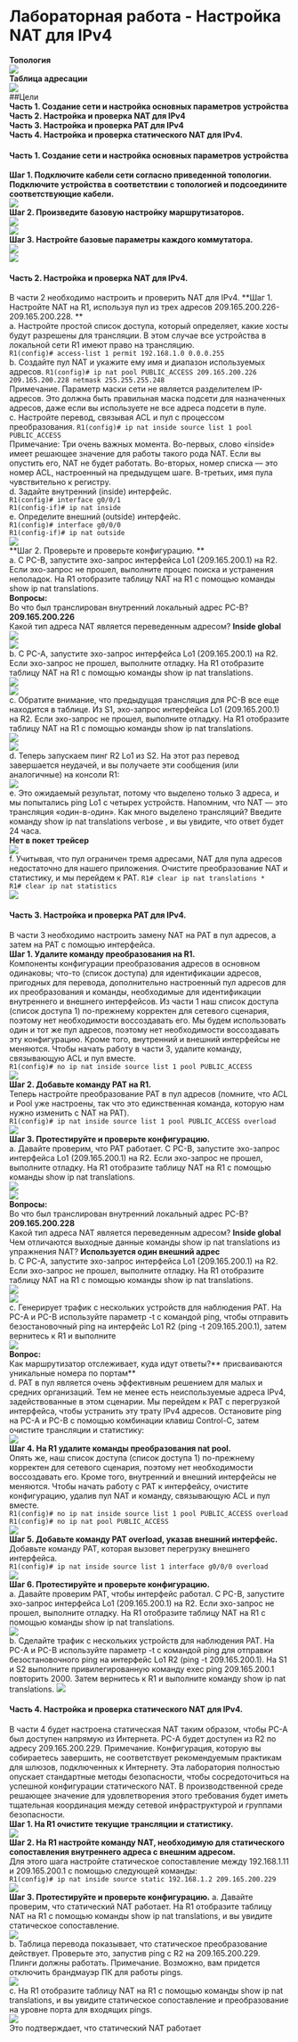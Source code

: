 # Лабораторная работа - Настройка NAT для IPv4

**Топология**  
![](https://github.com/Mr-Philip/-Otus-Network-Engineer-/blob/main/laboratory%20works/29.NAT%20protocol/pics/Topology.PNG)  
**Таблица адресации**  
![](https://github.com/Mr-Philip/-Otus-Network-Engineer-/blob/main/laboratory%20works/29.NAT%20protocol/pics/table%20address.PNG)  
##Цели  
**Часть 1. Создание сети и настройка основных параметров устройства**  
**Часть 2. Настройка и проверка NAT для IPv4**  
**Часть 3. Настройка и проверка PAT для IPv4**  
**Часть 4. Настройка и проверка статического NAT для IPv4.**  

#### Часть 1. Создание сети и настройка основных параметров устройства
**Шаг 1. Подключите кабели сети согласно приведенной топологии.
Подключите устройства в соответствии с топологией и подсоедините соответствующие кабели.**  
![](https://github.com/Mr-Philip/-Otus-Network-Engineer-/blob/main/laboratory%20works/29.NAT%20protocol/pics/11.PNG)  
**Шаг 2. Произведите базовую настройку маршрутизаторов.**  
![](https://github.com/Mr-Philip/-Otus-Network-Engineer-/blob/main/laboratory%20works/29.NAT%20protocol/pics/12R1.PNG)  
![](https://github.com/Mr-Philip/-Otus-Network-Engineer-/blob/main/laboratory%20works/29.NAT%20protocol/pics/12R2.PNG)  
**Шаг 3. Настройте базовые параметры каждого коммутатора.**  
![](https://github.com/Mr-Philip/-Otus-Network-Engineer-/blob/main/laboratory%20works/29.NAT%20protocol/pics/13S1.PNG)  
![](https://github.com/Mr-Philip/-Otus-Network-Engineer-/blob/main/laboratory%20works/29.NAT%20protocol/pics/13S2.PNG)  
#### Часть 2. Настройка и проверка NAT для IPv4.  
В части 2 необходимо настроить и проверить NAT для IPv4.
**Шаг 1. Настройте NAT на R1, используя пул из трех адресов 209.165.200.226-209.165.200.228. **  
a.	Настройте простой список доступа, который определяет, какие хосты будут разрешены для трансляции. В этом случае все устройства в локальной сети R1 имеют право на трансляцию.  
`R1(config)# access-list 1 permit 192.168.1.0 0.0.0.255`   
b.	Создайте пул NAT и укажите ему имя и диапазон используемых адресов.
`R1(config)# ip nat pool PUBLIC_ACCESS 209.165.200.226 209.165.200.228 netmask 255.255.255.248 `   
Примечание. Параметр маски сети не является разделителем IP-адресов. Это должна быть правильная маска подсети для назначенных адресов, даже если вы используете не все адреса подсети в пуле.  
c.	Настройте перевод, связывая ACL и пул с процессом преобразования.
`R1(config)# ip nat inside source list 1 pool PUBLIC_ACCESS`  
Примечание: Три очень важных момента. Во-первых, слово «inside» имеет решающее значение для работы такого рода NAT. Если вы опустить его, NAT не будет работать. Во-вторых, номер списка — это номер ACL, настроенный на предыдущем шаге. В-третьих, имя пула чувствительно к регистру.  
d.	Задайте внутренний (inside) интерфейс.  
`R1(config)# interface g0/0/1`  
`R1(config-if)# ip nat inside`  
e.	Определите внешний (outside) интерфейс.  
`R1(config)# interface g0/0/0`  
`R1(config-if)# ip nat outside`  
![](https://github.com/Mr-Philip/-Otus-Network-Engineer-/blob/main/laboratory%20works/29.NAT%20protocol/pics/21R1.PNG)  
**Шаг 2. Проверьте и проверьте конфигурацию. **  
a.	С PC-B,  запустите эхо-запрос интерфейса Lo1 (209.165.200.1) на R2. Если эхо-запрос не прошел, выполните процес поиска и устранения неполадок. На R1 отобразите таблицу NAT на R1 с помощью команды show ip nat translations.  
**Вопросы:**  
Во что был транслирован внутренний локальный адрес PC-B? **209.165.200.226**  
Какой тип адреса NAT является переведенным адресом? **Inside global**  
![](https://github.com/Mr-Philip/-Otus-Network-Engineer-/blob/main/laboratory%20works/29.NAT%20protocol/pics/22a(pingpc-b%20-%20lo1).PNG)  
![](https://github.com/Mr-Philip/-Otus-Network-Engineer-/blob/main/laboratory%20works/29.NAT%20protocol/pics/22a.PNG)  
b.	С PC-A, запустите  эхо-запрос интерфейса Lo1 (209.165.200.1) на R2. Если эхо-запрос не прошел, выполните отладку. На R1 отобразите таблицу NAT на R1 с помощью команды show ip nat translations.  
![](https://github.com/Mr-Philip/-Otus-Network-Engineer-/blob/main/laboratory%20works/29.NAT%20protocol/pics/22b(pingpc-a%20-%20lo1).PNG)  
![](https://github.com/Mr-Philip/-Otus-Network-Engineer-/blob/main/laboratory%20works/29.NAT%20protocol/pics/22b.PNG)  
c.	Обратите внимание, что предыдущая трансляция для PC-B все еще находится в таблице. Из S1, эхо-запрос интерфейса Lo1 (209.165.200.1) на R2. Если эхо-запрос не прошел, выполните отладку. На R1 отобразите таблицу NAT на R1 с помощью команды show ip nat translations.  
![](https://github.com/Mr-Philip/-Otus-Network-Engineer-/blob/main/laboratory%20works/29.NAT%20protocol/pics/22c(S1%20-%20lo1).PNG)  
![](https://github.com/Mr-Philip/-Otus-Network-Engineer-/blob/main/laboratory%20works/29.NAT%20protocol/pics/22c.PNG)  
d.	Теперь запускаем пинг R2 Lo1 из S2. На этот раз перевод завершается неудачей, и вы получаете эти сообщения (или аналогичные) на консоли R1:  
![](https://github.com/Mr-Philip/-Otus-Network-Engineer-/blob/main/laboratory%20works/29.NAT%20protocol/pics/22d(S2%20-%20lo1).PNG)    
e.	Это ожидаемый результат, потому что выделено только 3 адреса, и мы попытались ping Lo1 с четырех устройств. Напомним, что NAT — это трансляция «один-в-один». Как много выделено трансляций? Введите команду show ip nat translations verbose , и вы увидите, что ответ будет 24 часа.  
**Нет в покет трейсер**  
![](https://github.com/Mr-Philip/-Otus-Network-Engineer-/blob/main/laboratory%20works/29.NAT%20protocol/pics/22e.PNG)  
f.	Учитывая, что пул ограничен тремя адресами, NAT для пула адресов недостаточно для нашего приложения. Очистите преобразование NAT и статистику, и мы перейдем к PAT.
`R1# clear ip nat translations *`  
`R1# clear ip nat statistics`  
![](https://github.com/Mr-Philip/-Otus-Network-Engineer-/blob/main/laboratory%20works/29.NAT%20protocol/pics/22f.PNG)  
#### Часть 3. Настройка и проверка PAT для IPv4.  
В части 3 необходимо настроить замену NAT на PAT в пул адресов, а затем на PAT с помощью интерфейса.  
**Шаг 1. Удалите команду преобразования на R1.**  
Компоненты конфигурации преобразования адресов в основном одинаковы; что-то (список доступа) для идентификации адресов, пригодных для перевода, дополнительно настроенный пул адресов для их преобразования и команды, необходимые для идентификации внутреннего и внешнего интерфейсов. Из части 1 наш список доступа (список доступа 1) по-прежнему корректен для сетевого сценария, поэтому нет необходимости воссоздавать его. Мы будем использовать один и тот же пул адресов, поэтому нет необходимости воссоздавать эту конфигурацию. Кроме того, внутренний и внешний интерфейсы не меняются. Чтобы начать работу в части 3, удалите команду, связывающую ACL и пул вместе.  
`R1(config)# no ip nat inside source list 1 pool PUBLIC_ACCESS`  
![](https://github.com/Mr-Philip/-Otus-Network-Engineer-/blob/main/laboratory%20works/29.NAT%20protocol/pics/31.PNG)  
**Шаг 2. Добавьте команду PAT на R1.**  
Теперь настройте преобразование PAT в пул адресов (помните, что ACL и Pool уже настроены, так что это единственная команда, которую нам нужно изменить с NAT на PAT).  
`R1(config)# ip nat inside source list 1 pool PUBLIC_ACCESS overload`  
![](https://github.com/Mr-Philip/-Otus-Network-Engineer-/blob/main/laboratory%20works/29.NAT%20protocol/pics/32.PNG)    
**Шаг 3. Протестируйте и проверьте конфигурацию.**  
a.	Давайте проверим, что PAT работает. С PC-B,  запустите эхо-запрос интерфейса Lo1 (209.165.200.1) на R2. Если эхо-запрос не прошел, выполните отладку. На R1 отобразите таблицу NAT на R1 с помощью команды show ip nat translations.  
![](https://github.com/Mr-Philip/-Otus-Network-Engineer-/blob/main/laboratory%20works/29.NAT%20protocol/pics/33a(pingpc-b%20-%20lo1).PNG)  
![](https://github.com/Mr-Philip/-Otus-Network-Engineer-/blob/main/laboratory%20works/29.NAT%20protocol/pics/33a.PNG)  
**Вопросы:**  
Во что был транслирован внутренний локальный адрес PC-B? **209.165.200.228**  
Какой тип адреса NAT является переведенным адресом? **Inside global**  
Чем отличаются выходные данные команды show ip nat translations из упражнения NAT? **Используется один внешний адрес**  
b.	С PC-A, запустите эхо-запрос интерфейса Lo1 (209.165.200.1) на R2. Если эхо-запрос не прошел, выполните отладку. На R1 отобразите таблицу NAT на R1 с помощью команды show ip nat translations.  
![](https://github.com/Mr-Philip/-Otus-Network-Engineer-/blob/main/laboratory%20works/29.NAT%20protocol/pics/33b(pingpc-a%20-%20lo1).PNG)  
![](https://github.com/Mr-Philip/-Otus-Network-Engineer-/blob/main/laboratory%20works/29.NAT%20protocol/pics/33b.PNG)  
c.	Генерирует трафик с нескольких устройств для наблюдения PAT. На PC-A и PC-B используйте параметр -t с командой ping, чтобы отправить безостановочный ping на интерфейс Lo1 R2 (ping -t 209.165.200.1), затем вернитесь к R1 и выполните  
![](https://github.com/Mr-Philip/-Otus-Network-Engineer-/blob/main/laboratory%20works/29.NAT%20protocol/pics/33c.PNG)  
**Вопрос:**  
Как маршрутизатор отслеживает, куда идут ответы?** присваиваются уникальные номера по портам**  
d.	PAT в пул является очень эффективным решением для малых и средних организаций. Тем не менее есть неиспользуемые адреса IPv4, задействованные в этом сценарии. Мы перейдем к PAT с перегрузкой интерфейса, чтобы устранить эту трату IPv4 адресов. Остановите ping на PC-A и PC-B с помощью комбинации клавиш Control-C, затем очистите трансляции и статистику:  
![](https://github.com/Mr-Philip/-Otus-Network-Engineer-/blob/main/laboratory%20works/29.NAT%20protocol/pics/33d.PNG)  
**Шаг 4. На R1 удалите команды преобразования nat pool.**  
Опять же, наш список доступа (список доступа 1) по-прежнему корректен для сетевого сценария, поэтому нет необходимости воссоздавать его. Кроме того, внутренний и внешний интерфейсы не меняются. Чтобы начать работу с PAT к интерфейсу, очистите конфигурацию, удалив пул NAT и команду, связывающую ACL и пул вместе.  
`R1(config)# no ip nat inside source list 1 pool PUBLIC_ACCESS overload`  
`R1(config)# no ip nat pool PUBLIC_ACCESS`  
![](https://github.com/Mr-Philip/-Otus-Network-Engineer-/blob/main/laboratory%20works/29.NAT%20protocol/pics/34.PNG)  
**Шаг 5. Добавьте команду PAT overload, указав внешний интерфейс.**  
Добавьте команду PAT, которая вызовет перегрузку внешнего интерфейса.  
`R1(config)# ip nat inside source list 1 interface g0/0/0 overload`  
![](https://github.com/Mr-Philip/-Otus-Network-Engineer-/blob/main/laboratory%20works/29.NAT%20protocol/pics/35.PNG)  
**Шаг 6. Протестируйте и проверьте конфигурацию.**  
a.	Давайте проверим PAT, чтобы интерфейс работал. С PC-B,  запустите эхо-запрос интерфейса Lo1 (209.165.200.1) на R2. Если эхо-запрос не прошел, выполните отладку. На R1 отобразите таблицу NAT на R1 с помощью команды show ip nat translations.  
![](https://github.com/Mr-Philip/-Otus-Network-Engineer-/blob/main/laboratory%20works/29.NAT%20protocol/pics/36a.PNG)  
b.	Сделайте трафик с нескольких устройств для наблюдения PAT. На PC-A и PC-B используйте параметр -t с командой ping для отправки безостановочного ping на интерфейс Lo1 R2 (ping -t 209.165.200.1). На S1 и S2 выполните привилегированную команду exec ping 209.165.200.1 повторить 2000. Затем вернитесь к R1 и выполните команду show ip nat translations.
![](https://github.com/Mr-Philip/-Otus-Network-Engineer-/blob/main/laboratory%20works/29.NAT%20protocol/pics/36b.PNG)  
#### Часть 4. Настройка и проверка статического NAT для IPv4.  
В части 4 будет настроена статическая NAT таким образом, чтобы PC-A был доступен напрямую из Интернета. PC-A будет доступен из R2 по адресу 209.165.200.229.
Примечание. Конфигурация, которую вы собираетесь завершить, не соответствует рекомендуемым практикам для шлюзов, подключенных к Интернету. Эта лаборатория полностью опускает стандартные методы безопасности, чтобы сосредоточиться на успешной конфигурации статического NAT. В производственной среде решающее значение для удовлетворения этого требования будет иметь тщательная координация между сетевой инфраструктурой и группами безопасности.  
**Шаг 1. На R1 очистите текущие трансляции и статистику.**  
![](https://github.com/Mr-Philip/-Otus-Network-Engineer-/blob/main/laboratory%20works/29.NAT%20protocol/pics/41.PNG)  
**Шаг 2. На R1 настройте команду NAT, необходимую для статического сопоставления внутреннего адреса с внешним адресом.**  
Для этого шага настройте статическое сопоставление между 192.168.1.11 и 209.165.200.1 с помощью следующей команды:  
`R1(config)# ip nat inside source static 192.168.1.2 209.165.200.229`  
![](https://github.com/Mr-Philip/-Otus-Network-Engineer-/blob/main/laboratory%20works/29.NAT%20protocol/pics/42.PNG)  
**Шаг 3. Протестируйте и проверьте конфигурацию.** 
a.	Давайте проверим, что статический NAT работает. На R1 отобразите таблицу NAT на R1 с помощью команды show ip nat translations, и вы увидите статическое сопоставление.  
![](https://github.com/Mr-Philip/-Otus-Network-Engineer-/blob/main/laboratory%20works/29.NAT%20protocol/pics/43a.PNG)  
b.	Таблица перевода показывает, что статическое преобразование действует. Проверьте это, запустив ping  с R2 на 209.165.200.229. Плинги должны работать.
Примечание. Возможно, вам придется отключить брандмауэр ПК для работы pings.  
![](https://github.com/Mr-Philip/-Otus-Network-Engineer-/blob/main/laboratory%20works/29.NAT%20protocol/pics/43b.PNG)  
c.	На R1 отобразите таблицу NAT на R1 с помощью команды show ip nat translations, и вы увидите статическое сопоставление и преобразование на уровне порта для входящих pings.  
![](https://github.com/Mr-Philip/-Otus-Network-Engineer-/blob/main/laboratory%20works/29.NAT%20protocol/pics/43c.PNG)  
Это подтверждает, что статический NAT работает  

